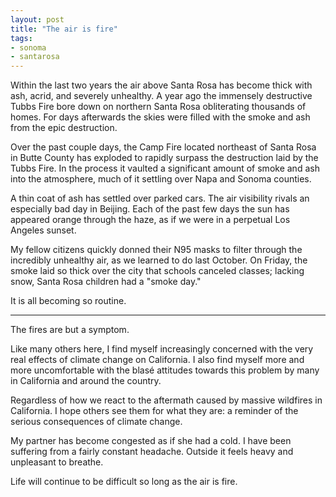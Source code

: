 ```yaml
---
layout: post
title: "The air is fire"
tags:
- sonoma
- santarosa
---
```


Within the last two years the air above Santa Rosa has become thick with ash,
acrid, and severely unhealthy. A year ago the immensely destructive Tubbs Fire
bore down on northern Santa Rosa obliterating thousands of homes. For days
afterwards the skies were filled with the smoke and ash from the epic
destruction.

Over the past couple days, the Camp Fire located northeast of Santa Rosa in
Butte County has exploded to rapidly surpass the destruction laid by the Tubbs
Fire. In the process it vaulted a significant amount of smoke and ash into the
atmosphere, much of it settling over Napa and Sonoma counties.

A thin coat of ash has settled over parked cars. The air visibility rivals an
especially bad day in Beijing. Each of the past few days the sun has appeared
orange through the haze, as if we were in a perpetual Los Angeles sunset.

My fellow citizens quickly donned their N95 masks to filter through the incredibly
unhealthy air, as we learned to do last October. On Friday, the smoke laid so
thick over the city that schools canceled classes; lacking snow, Santa Rosa
children had a "smoke day."

It is all becoming so routine.

---

The fires are but a symptom.

Like many others here, I find myself increasingly concerned with the very real
effects of climate change on California. I also find myself more and more
uncomfortable with the blas&eacute; attitudes towards this problem by many
in California and around the country.

Regardless of how we react to the aftermath caused by massive wildfires in
California. I hope others see them for what they are: a reminder of the
serious consequences of climate change.

My partner has become congested as if she had a cold. I have been suffering
from a fairly constant headache. Outside it feels heavy and unpleasant to
breathe.

Life will continue to be difficult so long as the air is fire.
